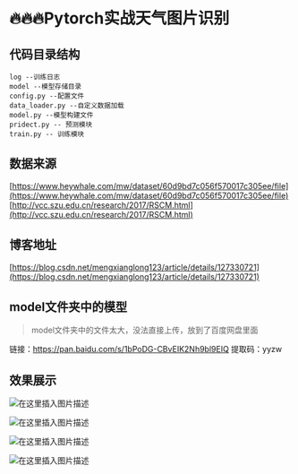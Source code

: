 # 🔥🔥🔥Pytorch实战天气图片识别
## 代码目录结构
```shell
log --训练日志
model --模型存储目录
config.py --配置文件
data_loader.py --自定义数据加载
model.py --模型构建文件
pridect.py -- 预测模块
train.py -- 训练模块 
```
## 数据来源
[https://www.heywhale.com/mw/dataset/60d9bd7c056f570017c305ee/file](https://www.heywhale.com/mw/dataset/60d9bd7c056f570017c305ee/file)
[http://vcc.szu.edu.cn/research/2017/RSCM.html](http://vcc.szu.edu.cn/research/2017/RSCM.html)

## 博客地址
[https://blog.csdn.net/mengxianglong123/article/details/127330721](https://blog.csdn.net/mengxianglong123/article/details/127330721)

## model文件夹中的模型

> model文件夹中的文件太大，没法直接上传，放到了百度网盘里面

链接：https://pan.baidu.com/s/1bPoDG-CBvEIK2Nh9bl9EIQ 
提取码：yyzw

## 效果展示

![在这里插入图片描述](https://img-blog.csdnimg.cn/c82985643aae40f2aa2c456db5da8296.gif)

![在这里插入图片描述](https://img-blog.csdnimg.cn/4b0dc264d86c4410951431da19aee89b.gif#pic_center)

![在这里插入图片描述](https://img-blog.csdnimg.cn/c8042e61809e4c7f8f3140509fcc8106.gif#pic_center)

![在这里插入图片描述](https://img-blog.csdnimg.cn/d8fc78e9361043618fe5b09c920014f0.gif#pic_center)
